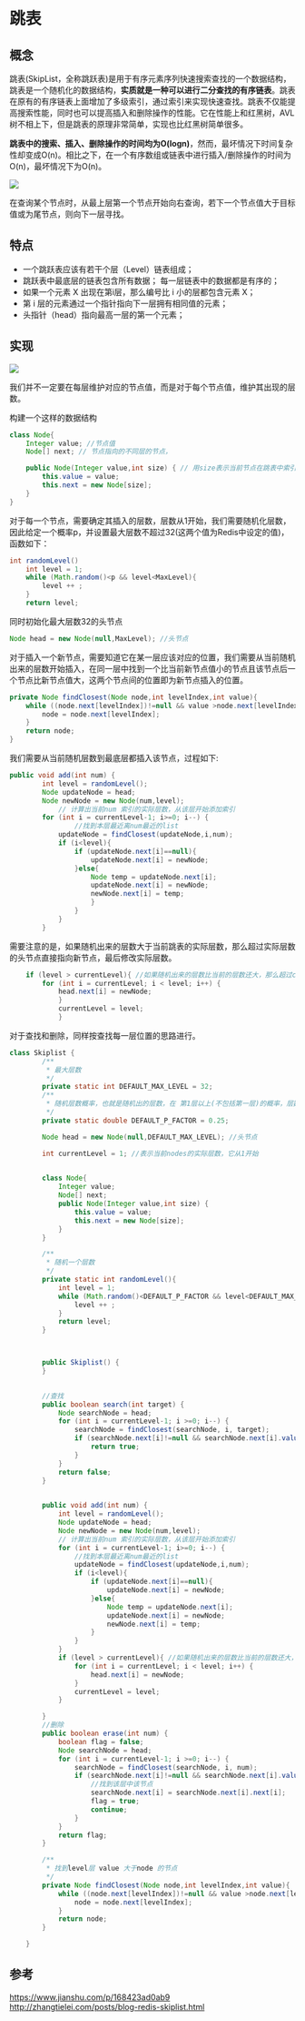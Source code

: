 # 跳表
## 概念
跳表(SkipList，全称跳跃表)是用于有序元素序列快速搜索查找的一个数据结构，跳表是一个随机化的数据结构，**实质就是一种可以进行二分查找的有序链表**。跳表在原有的有序链表上面增加了多级索引，通过索引来实现快速查找。跳表不仅能提高搜索性能，同时也可以提高插入和删除操作的性能。它在性能上和红黑树，AVL树不相上下，但是跳表的原理非常简单，实现也比红黑树简单很多。

**跳表中的搜索、插入、删除操作的时间均为O(logn)**，然而，最坏情况下时间复杂性却变成O(n)。相比之下，在一个有序数组或链表中进行插入/删除操作的时间为O(n)，最坏情况下为O(n)。

![](https://p3-juejin.byteimg.com/tos-cn-i-k3u1fbpfcp/20567add8d8342ea9fbbfc2e921a7a8b~tplv-k3u1fbpfcp-watermark.awebp)



在查询某个节点时，从最上层第一个节点开始向右查询，若下一个节点值大于目标值或为尾节点，则向下一层寻找。
## 特点
* 一个跳跃表应该有若干个层（Level）链表组成；
* 跳跃表中最底层的链表包含所有数据； 每一层链表中的数据都是有序的；
* 如果一个元素 X 出现在第i层，那么编号比 i 小的层都包含元素 X；
* 第 i 层的元素通过一个指针指向下一层拥有相同值的元素；
* 头指针（head）指向最高一层的第一个元素；

## 实现
![](http://zhangtielei.com/assets/photos_redis/skiplist/skiplist_insertions.png)

我们并不一定要在每层维护对应的节点值，而是对于每个节点值，维护其出现的层数。

构建一个这样的数据结构

```java
class Node{
    Integer value; //节点值
    Node[] next; // 节点指向的不同层的节点，

    public Node(Integer value,int size) { // 用size表示当前节点在跳表中索引几层
        this.value = value;
        this.next = new Node[size];
    }
}
```

对于每一个节点，需要确定其插入的层数，层数从1开始，我们需要随机化层数，因此给定一个概率p，并设置最大层数不超过32(这两个值为Redis中设定的值)，函数如下：

```java
int randomLevel()
    int level = 1;
    while (Math.random()<p && level<MaxLevel){
        level ++ ;
    }
    return level;
```
同时初始化最大层数32的头节点
```java
Node head = new Node(null,MaxLevel); //头节点
```


对于插入一个新节点，需要知道它在某一层应该对应的位置，我们需要从当前随机出来的层数开始插入，在同一层中找到一个比当前新节点值小的节点且该节点后一个节点比新节点值大，这两个节点间的位置即为新节点插入的位置。

```java
private Node findClosest(Node node,int levelIndex,int value){
    while ((node.next[levelIndex])!=null && value >node.next[levelIndex].value){//当前节点不为最后一个值且大于其后面的节点
        node = node.next[levelIndex];
    }
    return node;
}
```

我们需要从当前随机层数到最底层都插入该节点，过程如下:
```java
public void add(int num) {
        int level = randomLevel();
        Node updateNode = head;
        Node newNode = new Node(num,level);
            // 计算出当前num 索引的实际层数，从该层开始添加索引
        for (int i = currentLevel-1; i>=0; i--) {
                //找到本层最近离num最近的list
            updateNode = findClosest(updateNode,i,num);
            if (i<level){
                if (updateNode.next[i]==null){
                    updateNode.next[i] = newNode;
                }else{
                    Node temp = updateNode.next[i];
                    updateNode.next[i] = newNode;
                    newNode.next[i] = temp;
                    }
                }
            }
        }
```

需要注意的是，如果随机出来的层数大于当前跳表的实际层数，那么超过实际层数的头节点直接指向新节点，最后修改实际层数。
```java
    if (level > currentLevel){ //如果随机出来的层数比当前的层数还大，那么超过currentLevel的head 直接指向newNode
        for (int i = currentLevel; i < level; i++) {
            head.next[i] = newNode;
            }
            currentLevel = level;
            }

```


对于查找和删除，同样按查找每一层位置的思路进行。
```java
class Skiplist {
        /**
         * 最大层数
         */
        private static int DEFAULT_MAX_LEVEL = 32;
        /**
         * 随机层数概率，也就是随机出的层数，在 第1层以上(不包括第一层)的概率，层数不超过maxLevel，层数的起始号为1
         */
        private static double DEFAULT_P_FACTOR = 0.25;

        Node head = new Node(null,DEFAULT_MAX_LEVEL); //头节点

        int currentLevel = 1; //表示当前nodes的实际层数，它从1开始

        
        class Node{
            Integer value;
            Node[] next;
            public Node(Integer value,int size) {
                this.value = value;
                this.next = new Node[size];
            }
        }

        /**
         * 随机一个层数
         */
        private static int randomLevel(){
            int level = 1;
            while (Math.random()<DEFAULT_P_FACTOR && level<DEFAULT_MAX_LEVEL){
                level ++ ;
            }
            return level;
        }



        public Skiplist() {
        }

        
        //查找
        public boolean search(int target) {
            Node searchNode = head;
            for (int i = currentLevel-1; i >=0; i--) {
                searchNode = findClosest(searchNode, i, target);
                if (searchNode.next[i]!=null && searchNode.next[i].value == target){
                    return true;
                }
            }
            return false;
        }

 
        public void add(int num) {
            int level = randomLevel();
            Node updateNode = head;
            Node newNode = new Node(num,level);
            // 计算出当前num 索引的实际层数，从该层开始添加索引
            for (int i = currentLevel-1; i>=0; i--) {
                //找到本层最近离num最近的list
                updateNode = findClosest(updateNode,i,num);
                if (i<level){
                    if (updateNode.next[i]==null){
                        updateNode.next[i] = newNode;
                    }else{
                        Node temp = updateNode.next[i];
                        updateNode.next[i] = newNode;
                        newNode.next[i] = temp;
                    }
                }
            }
            if (level > currentLevel){ //如果随机出来的层数比当前的层数还大，那么超过currentLevel的head 直接指向newNode
                for (int i = currentLevel; i < level; i++) {
                    head.next[i] = newNode;
                }
                currentLevel = level;
            }

        }
        //删除
        public boolean erase(int num) {
            boolean flag = false;
            Node searchNode = head;
            for (int i = currentLevel-1; i >=0; i--) {
                searchNode = findClosest(searchNode, i, num);
                if (searchNode.next[i]!=null && searchNode.next[i].value == num){
                    //找到该层中该节点
                    searchNode.next[i] = searchNode.next[i].next[i];
                    flag = true;
                    continue;
                }
            }
            return flag;
        }

        /**
         * 找到level层 value 大于node 的节点
         */
        private Node findClosest(Node node,int levelIndex,int value){
            while ((node.next[levelIndex])!=null && value >node.next[levelIndex].value){
                node = node.next[levelIndex];
            }
            return node;
        }

    }
```
## 参考
https://www.jianshu.com/p/168423ad0ab9
http://zhangtielei.com/posts/blog-redis-skiplist.html